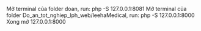 Mở terminal của folder doan, run: php -S 127.0.0.1:8081
Mở terminal của folder Do_an_tot_nghiep_lph_web/leehaMedical, run: php -S 127.0.0.1:8000
Xong mở 127.0.0.1:8000